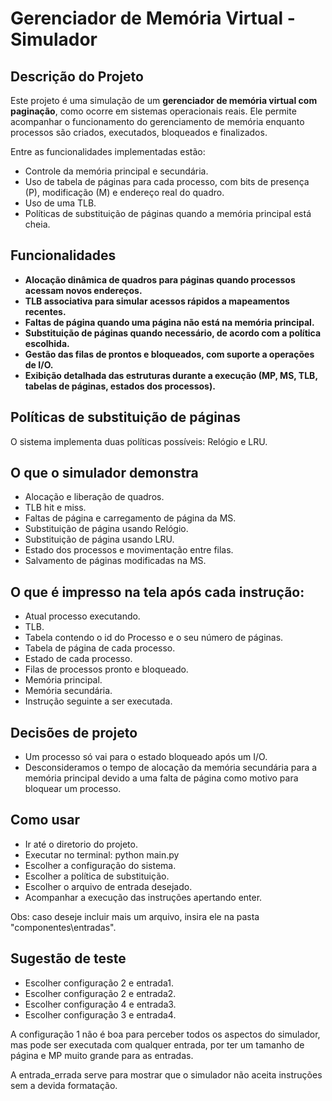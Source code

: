 # Gerenciador de Memória Virtual - Simulador

## Descrição do Projeto

Este projeto é uma simulação de um **gerenciador de memória virtual com paginação**, como ocorre em sistemas operacionais reais. Ele permite acompanhar o funcionamento do gerenciamento de memória enquanto processos são criados, executados, bloqueados e finalizados.

Entre as funcionalidades implementadas estão:

- Controle da memória principal e secundária.
- Uso de tabela de páginas para cada processo, com bits de presença (P), modificação (M) e endereço real do quadro.
- Uso de uma TLB.
- Políticas de substituição de páginas quando a memória principal está cheia.

## Funcionalidades

- **Alocação dinâmica de quadros para páginas quando processos acessam novos endereços.**
- **TLB associativa para simular acessos rápidos a mapeamentos recentes.**
- **Faltas de página quando uma página não está na memória principal.**
- **Substituição de páginas quando necessário, de acordo com a política escolhida.**
- **Gestão das filas de prontos e bloqueados, com suporte a operações de I/O.**
- **Exibição detalhada das estruturas durante a execução (MP, MS, TLB, tabelas de páginas, estados dos processos).**

## Políticas de substituição de páginas

O sistema implementa duas políticas possíveis: Relógio e LRU.

## O que o simulador demonstra

- Alocação e liberação de quadros.
- TLB hit e miss.
- Faltas de página e carregamento de página da MS.
- Substituição de página usando Relógio.
- Substituição de página usando LRU.
- Estado dos processos e movimentação entre filas.
- Salvamento de páginas modificadas na MS.

## O que é impresso na tela após cada instrução:

- Atual processo executando.
- TLB.
- Tabela contendo o id do Processo e o seu número de páginas.
- Tabela de página de cada processo.
- Estado de cada processo.
- Filas de processos pronto e bloqueado.
- Memória principal.
- Memória secundária.
- Instrução seguinte a ser executada.

## Decisões de projeto

- Um processo só vai para o estado bloqueado após um I/O.
- Desconsideramos o tempo de alocação da memória secundária para a memória principal devido a uma falta de página como motivo para bloquear um processo.

## Como usar

- Ir até o diretorio do projeto.
- Executar no terminal: python main.py
- Escolher a configuração do sistema.
- Escolher a política de substituição.
- Escolher o arquivo de entrada desejado.
- Acompanhar a execução das instruções apertando enter.

Obs: caso deseje incluir mais um arquivo, insira ele na pasta "componentes\entradas".

## Sugestão de teste

- Escolher configuração 2 e entrada1.
- Escolher configuração 2 e entrada2.
- Escolher configuração 4 e entrada3.
- Escolher configuração 3 e entrada4.

A configuração 1 não é boa para perceber todos os aspectos do simulador, mas pode ser executada com qualquer entrada, por ter um tamanho de página e MP muito grande para as entradas.

A entrada_errada serve para mostrar que o simulador não aceita instruções sem a devida formatação.
